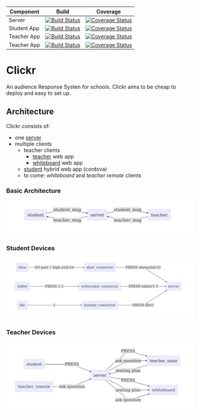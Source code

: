 | Component | Build | Coverage |
|-----------|-------|----------|
| Server | [![Build Status](https://travis-ci.org/ftes/clickr-server.svg?branch=master)](https://travis-ci.org/ftes/clickr-server) | [![Coverage Status](https://coveralls.io/repos/github/ftes/clickr-server/badge.svg?branch=master)](https://coveralls.io/github/ftes/clickr-server?branch=master) |
| Student App | [![Build Status](https://travis-ci.org/ftes/clickr-student.svg?branch=master)](https://travis-ci.org/ftes/clickr-student) | [![Coverage Status](https://coveralls.io/repos/github/ftes/clickr-student/badge.svg?branch=master)](https://coveralls.io/github/ftes/clickr-student?branch=master) |
| Teacher App | [![Build Status](https://travis-ci.org/ftes/clickr-teacher.svg?branch=master)](https://travis-ci.org/ftes/clickr-teacher) | [![Coverage Status](https://coveralls.io/repos/github/ftes/clickr-teacher/badge.svg?branch=master)](https://coveralls.io/github/ftes/clickr-teacher?branch=master) |
| Teacher App | [![Build Status](https://travis-ci.org/ftes/clickr-whiteboard.svg?branch=master)](https://travis-ci.org/ftes/clickr-whiteboard) | [![Coverage Status](https://coveralls.io/repos/github/ftes/clickr-whiteboard/badge.svg?branch=master)](https://coveralls.io/github/ftes/clickr-whiteboard?branch=master) |

# Clickr
An audience Response Systen for schools.
Clickr aims to be cheap to deploy and easy to set up.

## Architecture
Clickr consists of:
- one [server](https://github.com/ftes/clickr-server)
- multiple clients
  - teacher clients
    - [teacher](https://github.com/ftes/clickr-teacher) web app
    - [whiteboard](https://github.com/ftes/clickr-whiteboard) web app
  - [student](https://github.com/ftes/clickr-student) hybrid web app (cordova)
  - to come: _whiteboard_ and _teacher remote_ clients

### Basic Architecture
![basic architecture](docs/diagrams/architecture_basic.mmd.png)

### Student Devices
![basic architecture](docs/diagrams/student_devices.mmd.png)

### Teacher Devices
![basic architecture](docs/diagrams/teacher_devices.mmd.png)
